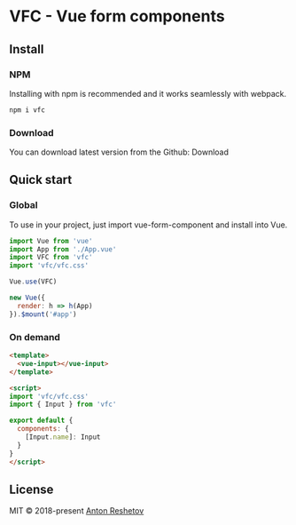 # VFC - Vue form components

## Install

### NPM

Installing with npm is recommended and it works seamlessly with webpack.

```js
npm i vfc
```

### Download

You can download latest version from the Github: Download

## Quick start

### Global

To use in your project, just import vue-form-component and install into Vue.

```js
import Vue from 'vue'
import App from './App.vue'
import VFC from 'vfc'
import 'vfc/vfc.css'

Vue.use(VFC)

new Vue({
  render: h => h(App)
}).$mount('#app')
```

### On demand

```html
<template>
  <vue-input></vue-input>
</template>

<script>
import 'vfc/vfc.css'
import { Input } from 'vfc'

export default {
  components: {
    [Input.name]: Input
  }
}
</script>
```

## License

MIT © 2018-present [Anton Reshetov](http://antonreshetov.com)
